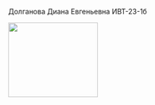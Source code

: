 Долганова Диана Евгеньевна ИВТ-23-1б

<img src="https://gifs.obs.ru-moscow-1.hc.sbercloud.ru/49b9a2b6300e7ae6f08d840690e3da001f694fd347f1061948ee556fb386d887.gif" width="180" height="150"/>

